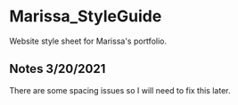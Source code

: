 # Marissa_StyleGuide
 Website style sheet for Marissa's portfolio.
 ## Notes 3/20/2021
 There are some spacing issues so I will need to fix this later.

